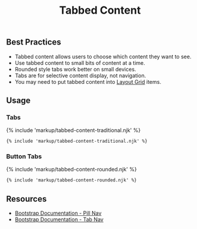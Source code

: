 ﻿---
title: Tabbed Content
summary: Tabs group related content, allowing users to see only what they want to see. 
tags: components
layout: guide
eleventyNavigation:
  key: Tabbed Content
  parent: Components
  order: 300
  excerpt: Tabs group related content, allowing users to see only what they want to see. 
  img: /img/illustrations/illus-tabbed-content.svg
---
 
## Best Practices
- Tabbed content allows users to choose which content they want to see.
- Use tabbed content to small bits of content at a time.
- Rounded style tabs work better on small devices.
- Tabs are for selective content display, not navigation.
- You may need to put tabbed content into [Layout Grid](/foundation/layout-grid/) items.

## Usage

### Tabs

{% include 'markup/tabbed-content-traditional.njk' %}

``` html
{% include 'markup/tabbed-content-traditional.njk' %}
```

### Button Tabs

{% include 'markup/tabbed-content-rounded.njk' %}

``` html
{% include 'markup/tabbed-content-rounded.njk' %}
```

## Resources
* [Bootstrap Documentation - Pill Nav](https://getbootstrap.com/docs/5.2/components/navs-tabs/#pills)
* [Bootstrap Documentation - Tab Nav](https://getbootstrap.com/docs/5.2/components/navs-tabs/#tabs)

